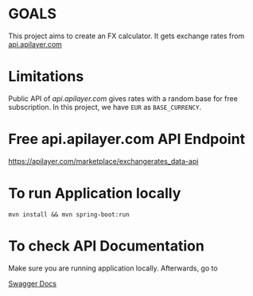 # GOALS
This project aims to create an FX calculator. It gets exchange rates from [api.apilayer.com](https://api.apilayer.com/exchangerates_data/latest) 

# Limitations
Public API of _api.apilayer.com_ gives rates with a random base for free subscription. In this project, we have `EUR` as `BASE_CURRENCY`. 

# Free api.apilayer.com API Endpoint 
https://apilayer.com/marketplace/exchangerates_data-api


# To run Application locally
`mvn install && mvn spring-boot:run`


# To check API Documentation
Make sure you are running application locally. Afterwards, go to 

[Swagger Docs](http://localhost:8080/swagger-ui.html#/)
